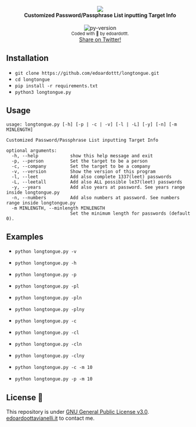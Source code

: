 <p align="center">
  <img src="https://github.com/edoardottt/images/blob/main/longtongue/logo.png"><br>
  <b>Customized Password/Passphrase List inputting Target Info</b><br>
  <br>
  <img src="https://github.com/edoardottt/images/blob/main/black-hat-python-code/python-version.svg" alt="py-version" />
  <br>
  <sub>
    Coded with 💙 by edoardottt.
  </sub>
  <br>
  <!--Tweet button-->
  <a href="https://twitter.com/intent/tweet?url=https%3A%2F%2Fgithub.com%2Fedoardottt%2Flongtongue%20&text=Customized%20Password/Passphrase%20List%20inputting%20Target%20Info%20%21&hashtags=pentesting%2Clinux%2Cpython%2Cnetwork%2Cpassword" target="_blank">Share on Twitter!
  </a>
</p>

Installation
----

- `git clone https://github.com/edoardottt/longtongue.git`
- `cd longtongue`
- `pip install -r requirements.txt`
- `python3 longtongue.py`

Usage
----

```
usage: longtongue.py [-h] [-p | -c | -v] [-l | -L] [-y] [-n] [-m MINLENGTH]

Customized Password/Passphrase List inputting Target Info

optional arguments:
  -h, --help            show this help message and exit
  -p, --person          Set the target to be a person
  -c, --company         Set the target to be a company
  -v, --version         Show the version of this program
  -l, --leet            Add also complete 1337(leet) passwords
  -L, --leetall         Add also ALL possible le37(leet) passwords
  -y, --years           Add also years at password. See years range inside longtongue.py
  -n, --numbers         Add also numbers at password. See numbers range inside longtongue.py
  -m MINLENGTH, --minlength MINLENGTH
                        Set the minimum length for passwords (default 0).
```

Examples
-------

- `python longtongue.py -v`

- `python longtongue.py -h`

- `python longtongue.py -p`

- `python longtongue.py -pl`

- `python longtongue.py -pln`

- `python longtongue.py -plny`

- `python longtongue.py -c`

- `python longtongue.py -cl`

- `python longtongue.py -cln`

- `python longtongue.py -clny`

- `python longtongue.py -c -m 10`

- `python longtongue.py -p -m 10`

License 📝
-------

This repository is under [GNU General Public License v3.0](https://github.com/edoardottt/longtongue/blob/main/LICENSE).  
[edoardoottavianelli.it](https://www.edoardoottavianelli.it) to contact me.
